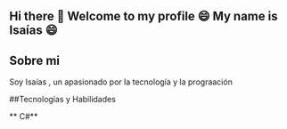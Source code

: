## Hi there 👋 Welcome to my profile 😄 My name is Isaías 😄

## Sobre mi

Soy Isaías , un apasionado por la tecnología y la prograación

##Tecnologías y Habilidades 

** C#**

<!--
**IsaiasLeonel00012/IsaiasLeonel00012** is a ✨ _special_ ✨ repository because its `README.md` (this file) appears on your GitHub profile.

Here are some ideas to get you started:

- 🔭 I’m currently working on ...
- 🌱 I’m currently learning ...
- 👯 I’m looking to collaborate on ...
- 🤔 I’m looking for help with ...
- 💬 Ask me about ...
- 📫 How to reach me: ...
- 😄 Pronouns: ...
- ⚡ Fun fact: ...
-->
